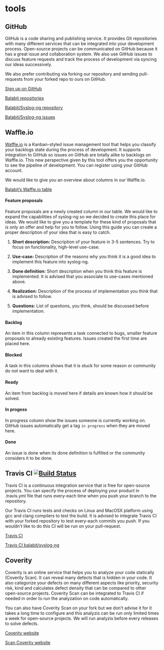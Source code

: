 # tools

## GitHub
GitHub is a code sharing and publishing service. It provides Git repositories
with many different services that can be integrated into your development process.
Open-source projects can be communicated on GitHub because it has a great issue and collaboration system.
We also use GitHub issues to discuss feature requests and track the process of development via
syncing our ideas successively.

We also prefer contributing via forking our repository and sending pull-requests from your forked repo to ours on GitHub.

[Sign up on GitHub](http://github.com/join)

[Balabit repositories](http://github.com/balabit)

[Balabit/Syslog-ng repository](http://github.com/balabit/syslog-ng)

[Balabit/Syslog-ng issues](http://github.com/balabit/syslog-ng/issues)

## Waffle.io
[Waffle.io](http://waffle.io) is a Kanban-styled issue management tool that helps you classify your backlogs state during the process of development. It supports integration to GitHub so issues on GitHub are totally alike to backlogs on Waffle.io. This new perspective given by this tool offers you the opportunity to see the pipeline of development. You can register using your GitHub account.

We would like to give you an overview about columns in our Waffle.io.

[Balabit’s Waffle.io table](http://waffle.io/balabit/syslog-ng)

#### Feature proposals
Feature proposals are a newly created column in our table. We would like to expand the capabilities of syslog-ng so we decided to create this place for ideas. We would like to give you a template for these kind  of proposals that is only an offer and help for you to follow. Using this guide you can create a proper description of your idea that is easy to catch.

1. **Short description:**
Description of your feature in 3-5 sentences. Try to focus on functionality, high-level use-case.

2. **Use-case:**
Description of the reasons why you think it is a good idea to implement this feature into syslog-ng.

3. **Done definition:**
Short description when you think this feature is implemented. It is advised that you associate to
use-cases mentioned above.

4. **Realization:**
Description of the process of implementation you think that is advised to follow. 

5. **Questions:**
List of questions, you think, should be discussed before implementation.

#### Backlog
An item in this column represents a task connected to bugs, smaller feature proposals to already existing features. Issues created the first time are placed here.

#### Blocked
A task in this columns shows that it is stuck for some reason or community do not want to deal with it. 

#### Ready
An item from backlog is moved here if details are known how it should be solved.

#### In progess
In progress column show the issues someone is currently working on. GitHub issues automatically get a tag `in progress` when they are moved here.

#### Done
An issue is done when its done definition is fulfilled or the community considers it to be done.

## Travis CI [![Build Status](https://travis-ci.org/balabit/syslog-ng.svg?branch=master)](https://travis-ci.org/balabit/syslog-ng)

Travis CI is a continuous integration service that is free for open-source projects. You can specify 
the process of deploying your product in .travis.yml file that runs every-each time when you push your branch
to the repository.

Our Travis CI runs tests and checks on Linux and MacOSX platform using gcc and clang compilers to test the build.
It is advised to integrate Travis CI with your forked repository to test every-each commits you push. If you wouldn’t
like to do this CI will be run on your pull-request.

[Travis CI](http://travis-ci.org)

[Travis CI balabit/syslog-ng](http://travis-ci.org/balabit/syslog-ng)

## Coverity

Coverity is an online service that helps you to analyze your code statically (Coverity Scan). It can reveal many defects
that is hidden in your code. It also categorize your defects on many different aspects like priority, security risk,
kind and calculates defect density that can be compared to other open-source projects. 
Coverity Scan can be integrated to Travis CI if needed in order to run the analyzation on code automatically.

You can also have Coverity Scan on your fork but we don’t advise it for it takes a long time to configure and this 
analyzis can be run only limited times a week for open-source projects. We will run analyzis before every releases to
solve defects.

[Coverity website](http://coverity.com)

[Scan Coverity website ](http://scan.coverity.com)
